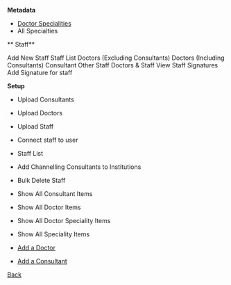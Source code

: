 **Metadata**
* [Doctor Specialities](https://github.com/hmislk/hmis/wiki/Add-Doctor-Specialities)
* All Specialties

** Staff**

Add New Staff
Staff List
Doctors (Excluding Consultants)
Doctors (Including Consultants)
Consultant
Other Staff
Doctors & Staff
View Staff Signatures
Add Signature for staff

**Setup**
* Upload Consultants
* Upload Doctors
* Upload Staff
* Connect staff to user
* Staff List
* Add Channelling Consultants to Institutions
* Bulk Delete Staff
* Show All Consultant Items
* Show All Doctor Items
* Show All Doctor Speciality Items
* Show All Speciality Items







* [Add a Doctor](https://github.com/hmislk/hmis/wiki/Add-a-Doctor)

* [Add a Consultant](https://github.com/hmislk/hmis/wiki/Add-a-Consultant)

[Back](https://github.com/hmislk/hmis/wiki/System-Administration)

